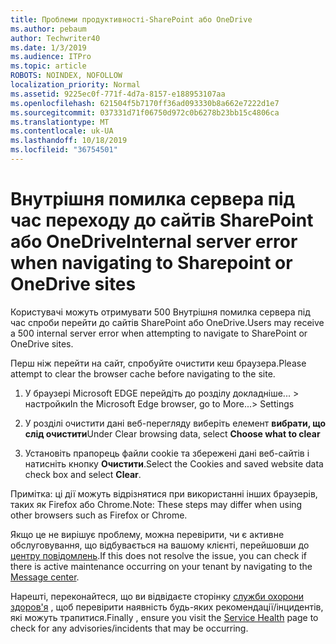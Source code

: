 ```yaml
---
title: Проблеми продуктивності-SharePoint або OneDrive
ms.author: pebaum
author: Techwriter40
ms.date: 1/3/2019
ms.audience: ITPro
ms.topic: article
ROBOTS: NOINDEX, NOFOLLOW
localization_priority: Normal
ms.assetid: 9225ec0f-771f-4d7a-8157-e188953107aa
ms.openlocfilehash: 621504f5b7170ff36ad093330b8a662e7222d1e7
ms.sourcegitcommit: 037331d71f06750d972c0b6278b23bb15c4806ca
ms.translationtype: MT
ms.contentlocale: uk-UA
ms.lasthandoff: 10/18/2019
ms.locfileid: "36754501"
---
```

# <a name="internal-server-error-when-navigating-to-sharepoint-or-onedrive-sites"></a><span data-ttu-id="79cd8-102">Внутрішня помилка сервера під час переходу до сайтів SharePoint або OneDrive</span><span class="sxs-lookup"><span data-stu-id="79cd8-102">Internal server error when navigating to Sharepoint or OneDrive sites</span></span>

<span data-ttu-id="79cd8-103">Користувачі можуть отримувати 500 Внутрішня помилка сервера під час спроби перейти до сайтів SharePoint або OneDrive.</span><span class="sxs-lookup"><span data-stu-id="79cd8-103">Users may receive a 500 internal server error when attempting to navigate to SharePoint or OneDrive sites.</span></span> 

<span data-ttu-id="79cd8-104">Перш ніж перейти на сайт, спробуйте очистити кеш браузера.</span><span class="sxs-lookup"><span data-stu-id="79cd8-104">Please attempt to clear the browser cache before navigating to the site.</span></span>


1. <span data-ttu-id="79cd8-105">У браузері Microsoft EDGE перейдіть до розділу докладніше... > настройки</span><span class="sxs-lookup"><span data-stu-id="79cd8-105">In the Microsoft Edge browser, go to More...> Settings</span></span>

2. <span data-ttu-id="79cd8-106">У розділі очистити дані веб-перегляду виберіть елемент **вибрати, що слід очистити**</span><span class="sxs-lookup"><span data-stu-id="79cd8-106">Under Clear browsing data, select **Choose what to clear**</span></span>

3. <span data-ttu-id="79cd8-107">Установіть прапорець файли cookie та збережені дані веб-сайтів і натисніть кнопку **Очистити**.</span><span class="sxs-lookup"><span data-stu-id="79cd8-107">Select the Cookies and saved website data check box and select **Clear**.</span></span>

<span data-ttu-id="79cd8-108">Примітка: ці дії можуть відрізнятися при використанні інших браузерів, таких як Firefox або Chrome.</span><span class="sxs-lookup"><span data-stu-id="79cd8-108">Note: These steps may differ when using other browsers such as Firefox or Chrome.</span></span>

<span data-ttu-id="79cd8-109">Якщо це не вирішує проблему, можна перевірити, чи є активне обслуговування, що відбувається на вашому клієнті, перейшовши до [центру повідомлень](https://portal.office.com/adminportal/home#/MessageCenter).</span><span class="sxs-lookup"><span data-stu-id="79cd8-109">If this does not resolve the issue, you can check if there is active maintenance occurring on your tenant by navigating to the [Message center](https://portal.office.com/adminportal/home#/MessageCenter).</span></span>

<span data-ttu-id="79cd8-110">Нарешті, переконайтеся, що ви відвідаєте сторінку [служби охорони здоров'я](https://portal.office.com/adminportal/home#/servicehealth) , щоб перевірити наявність будь-яких рекомендації/інцидентів, які можуть трапитися.</span><span class="sxs-lookup"><span data-stu-id="79cd8-110">Finally , ensure you visit the [Service Health](https://portal.office.com/adminportal/home#/servicehealth) page to check for any advisories/incidents that may be occurring.</span></span>

